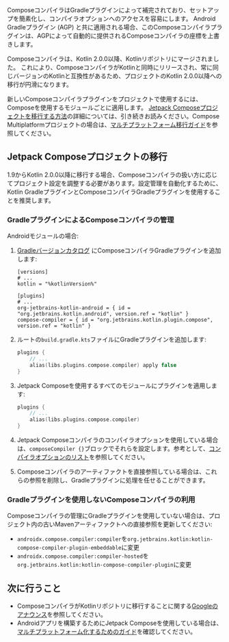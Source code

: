 [//]: # (title: Composeコンパイラの移行ガイド)

ComposeコンパイラはGradleプラグインによって補完されており、セットアップを簡素化し、コンパイラオプションへのアクセスを容易にします。
Android Gradleプラグイン (AGP) と共に適用される場合、このComposeコンパイラプラグインは、AGPによって自動的に提供されるComposeコンパイラの座標を上書きします。

Composeコンパイラは、Kotlin 2.0.0以降、Kotlinリポジトリにマージされました。
これにより、ComposeコンパイラがKotlinと同時にリリースされ、常に同じバージョンのKotlinと互換性があるため、プロジェクトのKotlin 2.0.0以降への移行が円滑になります。

新しいComposeコンパイラプラグインをプロジェクトで使用するには、Composeを使用するモジュールごとに適用します。
[Jetpack Composeプロジェクトを移行する方法](#migrating-a-jetpack-compose-project)の詳細については、引き続きお読みください。Compose Multiplatformプロジェクトの場合は、[マルチプラットフォーム移行ガイド](https://www.jetbrains.com/help/kotlin-multiplatform-dev/compose-compiler.html#migrating-a-compose-multiplatform-project)を参照してください。

## Jetpack Composeプロジェクトの移行

1.9からKotlin 2.0.0以降に移行する場合、Composeコンパイラの扱い方に応じてプロジェクト設定を調整する必要があります。設定管理を自動化するために、Kotlin GradleプラグインとComposeコンパイラGradleプラグインを使用することを推奨します。

### GradleプラグインによるComposeコンパイラの管理

Androidモジュールの場合:

1.  [Gradleバージョンカタログ](https://docs.gradle.org/current/userguide/platforms.html#sub:conventional-dependencies-toml) にComposeコンパイラGradleプラグインを追加します:

    ```
    [versions]
    # ...
    kotlin = "%kotlinVersion%"
    
    [plugins]
    # ...
    org-jetbrains-kotlin-android = { id = "org.jetbrains.kotlin.android", version.ref = "kotlin" }
    compose-compiler = { id = "org.jetbrains.kotlin.plugin.compose", version.ref = "kotlin" }
    ```

2.  ルートの`build.gradle.kts`ファイルにGradleプラグインを追加します:

    ```kotlin
    plugins {
        // ...
        alias(libs.plugins.compose.compiler) apply false
    }
    ```

3.  Jetpack Composeを使用するすべてのモジュールにプラグインを適用します:

    ```kotlin
    plugins {
        // ...
        alias(libs.plugins.compose.compiler)
    }
    ```

4.  Jetpack Composeコンパイラのコンパイラオプションを使用している場合は、`composeCompiler {}`ブロックでそれらを設定します。参考として、[コンパイラオプションのリスト](compose-compiler-options.md)を参照してください。

5.  Composeコンパイラのアーティファクトを直接参照している場合は、これらの参照を削除し、Gradleプラグインに処理を任せることができます。

### Gradleプラグインを使用しないComposeコンパイラの利用

Composeコンパイラの管理にGradleプラグインを使用していない場合は、プロジェクト内の古いMavenアーティファクトへの直接参照を更新してください:

*   `androidx.compose.compiler:compiler`を`org.jetbrains.kotlin:kotlin-compose-compiler-plugin-embeddable`に変更
*   `androidx.compose.compiler:compiler-hosted`を`org.jetbrains.kotlin:kotlin-compose-compiler-plugin`に変更

## 次に行うこと

*   ComposeコンパイラがKotlinリポジトリに移行することに関する[Googleのアナウンス](https://android-developers.googleblog.com/2024/04/jetpack-compose-compiler-moving-to-kotlin-repository.html)を参照してください。
*   Androidアプリを構築するためにJetpack Composeを使用している場合は、[マルチプラットフォーム化するためのガイド](https://www.jetbrains.com/help/kotlin-multiplatform-dev/multiplatform-integrate-in-existing-app.html)を確認してください。